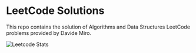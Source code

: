 # LeetCode Solutions

This repo contains the solution of Algorithms and Data Structures LeetCode problems provided by Davide Miro.

![Leetcode Stats](https://leetcard.jacoblin.cool/davidemiro?theme=dark)


